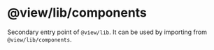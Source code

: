 # @view/lib/components

Secondary entry point of `@view/lib`. It can be used by importing from `@view/lib/components`.
